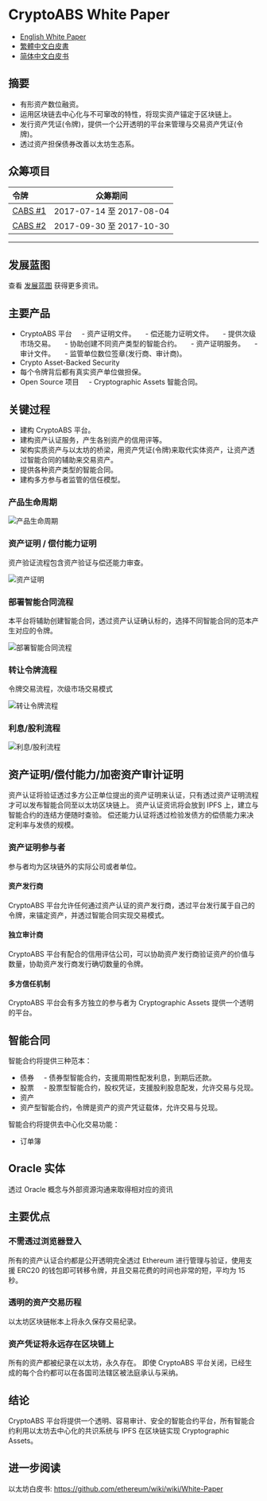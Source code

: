 # CryptoABS White Paper

- [English White Paper](./README.md) 
- [繁體中文白皮書](./README_zh.md)
- [简体中文白皮书](./README_cn.md)

## 摘要

- 有形资产数位融资。
- 运用区块链去中心化与不可窜改的特性，将现实资产锚定于区块链上。
- 发行资产凭证(令牌)，提供一个公开透明的平台来管理与交易资产凭证(令牌)。
- 透过资产担保债券改善以太坊生态系。

## 众筹项目

| 令牌 | 众筹期间 |
|:------|:--------------:|
| [CABS #1](./tokens/CABS/CABS_TOKEN_cn.md) | 2017-07-14 至 2017-08-04 |
| [CABS #2](./tokens/CABS_ZZ/CABS_TOKEN_ZZ_cn.md) | 2017-09-30 至 2017-10-30 |

----

## 发展蓝图

查看 [发展蓝图](./ROAD_MAP_cn.md) 获得更多资讯。

## 主要产品

- CryptoABS 平台
    - 资产证明文件。
    - 偿还能力证明文件。
    - 提供次级市场交易。
    - 协助创建不同资产类型的智能合约。
    - 资产证明服务。
    - 审计文件。
    - 监管单位数位签章(发行商、审计商)。
- Crypto Asset-Backed Security
- 每个令牌背后都有真实资产单位做担保。
- Open Source 项目
    - Cryptographic Assets 智能合同。

## 关键过程

- 建构 CryptoABS 平台。
- 建构资产认证服务，产生各别资产的信用评等。
- 架构实质资产与以太坊的桥梁，用资产凭证(令牌)来取代实体资产，让资产透过智能合同的辅助来交易资产。
- 提供各种资产类型的智能合同。
- 建构多方参与者监管的信任模型。

### 产品生命周期

![产品生命周期](./images/cn/Product_Life_Cycle.png)

### 资产证明 / 偿付能力证明

资产验证流程包含资产验证与偿还能力审查。

![资产证明](./images/cn/Proof_of_Assets.png)

### 部署智能合同流程

本平台将辅助创建智能合同，透过资产认证确认标的，选择不同智能合同的范本产生对应的令牌。

![部署智能合同流程](./images/cn/Deploy_Smart_Contract.png)

### 转让令牌流程

令牌交易流程，次级市场交易模式

![转让令牌流程](./images/cn/Token_Trade.png)

### 利息/股利流程

![利息/股利流程](./images/cn/Issue_Interest_Flow.png)

## 资产证明/偿付能力/加密资产审计证明

资产认证将验证透过多方公正单位提出的资产证明来认证，只有透过资产证明流程才可以发布智能合同至以太坊区块链上。
资产认证资讯将会放到 IPFS 上，建立与智能合约的连结方便随时查验。
偿还能力认证将透过检验发债方的偿债能力来决定利率与发债的规模。

### 资产证明参与者

参与者均为区块链外的实际公司或者单位。

#### 资产发行商

CryptoABS 平台允许任何通过资产认证的资产发行商，透过平台发行属于自己的令牌，来锚定资产，并透过智能合同实现交易模式。

#### 独立审计商

CryptoABS 平台有配合的信用评估公司，可以协助资产发行商验证资产的价值与数量，协助资产发行商发行确切数量的令牌。

#### 多方信任机制

CryptoABS 平台会有多方独立的参与者为 Cryptographic Assets 提供一个透明的平台。

## 智能合同

智能合约将提供三种范本：
- 债券
    - 债券型智能合约，支援周期性配发利息，到期后还款。
- 股票
    - 股票型智能合约，股权凭证，支援股利股息配发，允许交易与兑现。
- 资产
- 资产型智能合约，令牌是资产的资产凭证载体，允许交易与兑现。

智能合约将提供去中心化交易功能：
- 订单簿

## Oracle 实体

透过 Oracle 概念与外部资源沟通来取得相对应的资讯

## 主要优点

### 不需透过浏览器登入

所有的资产认证合约都是公开透明完全透过 Ethereum 进行管理与验证，使用支援 ERC20 的钱包即可转移令牌，并且交易花费的时间也非常的短，平均为 15 秒。

### 透明的资产交易历程

以太坊区块链帐本上将永久保存交易纪录。

### 资产凭证将永远存在区块链上

所有的资产都被纪录在以太坊，永久存在。
即使 CryptoABS 平台关闭，已经生成的每个合约都可以在各国司法辖区被法庭承认与采纳。

## 结论

CryptoABS 平台将提供一个透明、容易审计、安全的智能合约平台，所有智能合约利用以太坊去中心化的共识系统与 IPFS 在区块链实现 Cryptographic Assets。

## 进一步阅读
以太坊白皮书: https://github.com/ethereum/wiki/wiki/White-Paper
